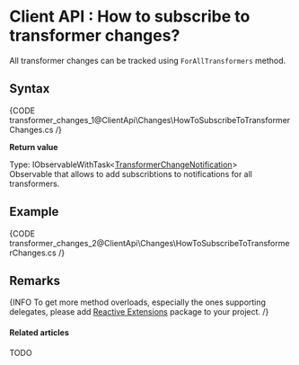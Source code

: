 # Client API : How to subscribe to transformer changes?

All transformer changes can be tracked using `ForAllTransformers` method.

## Syntax

{CODE transformer_changes_1@ClientApi\Changes\HowToSubscribeToTransformerChanges.cs /}

**Return value**

Type: IObservableWithTask<[TransformerChangeNotification](../../glossary/client-api/changes/transformer-change-notification)>   
Observable that allows to add subscribtions to notifications for all transformers.

## Example

{CODE transformer_changes_2@ClientApi\Changes\HowToSubscribeToTransformerChanges.cs /}

## Remarks

{INFO To get more method overloads, especially the ones supporting delegates, please add [Reactive Extensions](http://nuget.org/packages/Rx-Main) package to your project. /}

#### Related articles

TODO